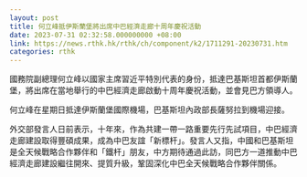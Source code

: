 ```yaml
---
layout: post
title: 何立峰抵伊斯蘭堡將出席中巴經濟走廊十周年慶祝活動
date: 2023-07-31 02:32:58.000000000 +08:00
link: https://news.rthk.hk/rthk/ch/component/k2/1711291-20230731.htm
categories: rthk
---
```


國務院副總理何立峰以國家主席習近平特別代表的身份，抵達巴基斯坦首都伊斯蘭堡，將出席在當地舉行的中巴經濟走廊啟動十周年慶祝活動，並會見巴方領導人。

何立峰在星期日抵達伊斯蘭堡國際機場，巴基斯坦內政部長薩努拉到機場迎接。

外交部發言人日前表示，十年來，作為共建一帶一路重要先行先試項目，中巴經濟走廊建設取得豐碩成果，成為中巴友誼「新標杆」。發言人又指，中國和巴基斯坦是全天候戰略合作夥伴和「鐵杆」朋友，中方期待通過此訪，同巴方一道推動中巴經濟走廊建設繼往開來、提質升級，鞏固深化中巴全天候戰略合作夥伴關係。
